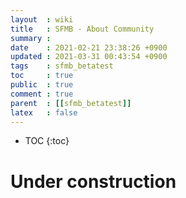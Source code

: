 ```yaml
---
layout  : wiki
title   : SFMB - About Community 
summary : 
date    : 2021-02-21 23:38:26 +0900
updated : 2021-03-31 00:43:54 +0900
tags    : sfmb_betatest 
toc     : true
public  : true
comment : true
parent  : [[sfmb_betatest]] 
latex   : false
---
```

* TOC
{:toc}

# Under construction 
